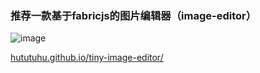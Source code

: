 ### 推荐一款基于fabricjs的图片编辑器（image-editor）
![image](https://github.com/hututuhu/blog/assets/37233828/e07e9d91-bc1a-4487-a902-7b9ef72fc801)

[hututuhu.github.io/tiny-image-editor/](https://hututuhu.github.io/tiny-image-editor)
